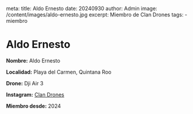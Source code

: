 meta:
  title: Aldo Ernesto 
  date: 20240930
  author: Admin
  image: /content/images/aldo-ernesto.jpg
  excerpt: Miembro de Clan Drones
  tags:
    - miembro

# Aldo Ernesto 
**Nombre:** Aldo Ernesto 

**Localidad:** Playa del Carmen, Quintana Roo

**Drone:** Dji Air 3 

**Instagram:** [Clan Drones](https://instagram.com/elclandrones)

**Miembro desde:** 2024
